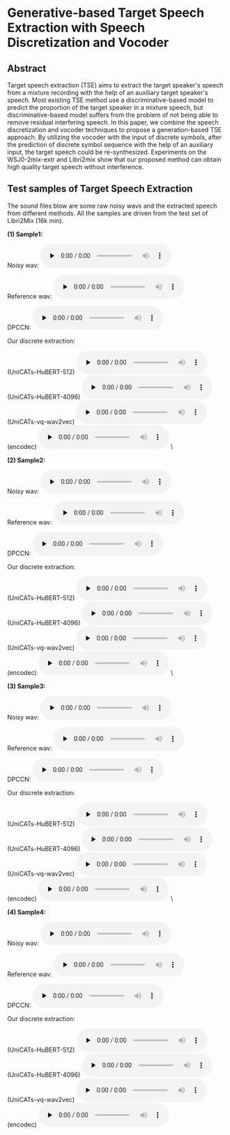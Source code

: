 # Generative-based Target Speech Extraction with Speech Discretization and Vocoder
## Abstract
Target speech extraction (TSE) aims to extract the target speaker's speech from a mixture recording with the help of an auxiliary target speaker's speech. 
Most existing TSE method use a discriminative-based model to predict the proportion of the target speaker in a mixture speech, but discriminative-based model suffers from the problem of not being able to remove residual interfering speech. 
In this paper, we combine the  speech discretization and vocoder techniques to propose a generation-based TSE approach. 
By utilizing the vocoder with the input of discrete symbols, after the prediction of discrete symbol sequence with the help of an auxiliary input, the target speech could be re-synthesized. 
Experiments on the WSJ0-2mix-extr and Libri2mix show that our proposed method can obtain high quality target speech without interference.


## Test samples of Target Speech Extraction 
The sound files blow are some raw noisy wavs and the extracted speech from different methods.
All the samples are driven from the test set of Libri2Mix (16k min).

**(1) Sample1:**

Noisy wav:
<audio id="audio" controls="" preload="none">
<source id="wav" src="https://github.com/earthmanylf/earthmanylf.github.io/blob/main/discretetse/wavs/sample1-noisy.wav?raw=true"></audio>

Reference wav:
<audio id="audio" controls="" preload="none">
<source id="wav" src="https://github.com/earthmanylf/earthmanylf.github.io/blob/main/discretetse/wavs/sample1-ref.wav?raw=true"></audio>

DPCCN:
<audio id="audio" controls="" preload="none">
<source id="wav" src="https://github.com/earthmanylf/earthmanylf.github.io/blob/main/discretetse/wavs/sample1-dpccn.wav?raw=true"></audio>

Our discrete extraction:

(UniCATs-HuBERT-512)
<audio id="audio" controls="" preload="none">
<source id="wav" src="https://github.com/earthmanylf/earthmanylf.github.io/blob/main/discretetse/wavs/sample1-hubert512.wav?raw=true"></audio>
(UniCATs-HuBERT-4096)
<audio id="audio" controls="" preload="none">
<source id="wav" src="https://github.com/earthmanylf/earthmanylf.github.io/blob/main/discretetse/wavs/sample1-hubert4096.wav?raw=true"></audio>
(UniCATs-vq-wav2vec)
<audio id="audio" controls="" preload="none">
<source id="wav" src="https://github.com/earthmanylf/earthmanylf.github.io/blob/main/discretetse/wavs/sample1-vq.wav?raw=true"></audio>
(encodec)
<audio id="audio" controls="" preload="none">
<source id="wav" src="https://github.com/earthmanylf/earthmanylf.github.io/blob/main/discretetse/wavs/sample1-enc.wav?raw=true"></audio>
\\

**(2) Sample2:**

Noisy wav:
<audio id="audio" controls="" preload="none">
<source id="wav" src="https://github.com/earthmanylf/earthmanylf.github.io/blob/main/discretetse/wavs/sample3-noisy.wav?raw=true"></audio>

Reference wav:
<audio id="audio" controls="" preload="none">
<source id="wav" src="https://github.com/earthmanylf/earthmanylf.github.io/blob/main/discretetse/wavs/sample3-ref.wav?raw=true"></audio>

DPCCN:
<audio id="audio" controls="" preload="none">
<source id="wav" src="https://github.com/earthmanylf/earthmanylf.github.io/blob/main/discretetse/wavs/sample3-dpccn.wav?raw=true"></audio>

Our discrete extraction:

(UniCATs-HuBERT-512)
<audio id="audio" controls="" preload="none">
<source id="wav" src="https://github.com/earthmanylf/earthmanylf.github.io/blob/main/discretetse/wavs/sample3-hubert512.wav?raw=true"></audio>
(UniCATs-HuBERT-4096)
<audio id="audio" controls="" preload="none">
<source id="wav" src="https://github.com/earthmanylf/earthmanylf.github.io/blob/main/discretetse/wavs/sample3-hubert4096.wav?raw=true"></audio>
(UniCATs-vq-wav2vec)
<audio id="audio" controls="" preload="none">
<source id="wav" src="https://github.com/earthmanylf/earthmanylf.github.io/blob/main/discretetse/wavs/sample3-vq.wav?raw=true"></audio>
(encodec)
<audio id="audio" controls="" preload="none">
<source id="wav" src="https://github.com/earthmanylf/earthmanylf.github.io/blob/main/discretetse/wavs/sample3-enc.wav?raw=true"></audio>
\\

**(3) Sample3:**

Noisy wav:
<audio id="audio" controls="" preload="none">
<source id="wav" src="https://github.com/earthmanylf/earthmanylf.github.io/blob/main/discretetse/wavs/sample4-noisy.wav?raw=true"></audio>

Reference wav:
<audio id="audio" controls="" preload="none">
<source id="wav" src="https://github.com/earthmanylf/earthmanylf.github.io/blob/main/discretetse/wavs/sample4-ref.wav?raw=true"></audio>

DPCCN:
<audio id="audio" controls="" preload="none">
<source id="wav" src="https://github.com/earthmanylf/earthmanylf.github.io/blob/main/discretetse/wavs/sample4-dpccn.wav?raw=true"></audio>

Our discrete extraction:

(UniCATs-HuBERT-512)
<audio id="audio" controls="" preload="none">
<source id="wav" src="https://github.com/earthmanylf/earthmanylf.github.io/blob/main/discretetse/wavs/sample4-hubert512.wav?raw=true"></audio>
(UniCATs-HuBERT-4096)
<audio id="audio" controls="" preload="none">
<source id="wav" src="https://github.com/earthmanylf/earthmanylf.github.io/blob/main/discretetse/wavs/sample4-hubert4096.wav?raw=true"></audio>
(UniCATs-vq-wav2vec)
<audio id="audio" controls="" preload="none">
<source id="wav" src="https://github.com/earthmanylf/earthmanylf.github.io/blob/main/discretetse/wavs/sample4-vq.wav?raw=true"></audio>
(encodec)
<audio id="audio" controls="" preload="none">
<source id="wav" src="https://github.com/earthmanylf/earthmanylf.github.io/blob/main/discretetse/wavs/sample4-enc.wav?raw=true"></audio>
\\

**(4) Sample4:**

Noisy wav:
<audio id="audio" controls="" preload="none">
<source id="wav" src="https://github.com/earthmanylf/earthmanylf.github.io/blob/main/discretetse/wavs/sample5-noisy.wav?raw=true"></audio>

Reference wav:
<audio id="audio" controls="" preload="none">
<source id="wav" src="https://github.com/earthmanylf/earthmanylf.github.io/blob/main/discretetse/wavs/sample5-ref.wav?raw=true"></audio>

DPCCN:
<audio id="audio" controls="" preload="none">
<source id="wav" src="https://github.com/earthmanylf/earthmanylf.github.io/blob/main/discretetse/wavs/sample5-dpccn.wav?raw=true"></audio>

Our discrete extraction:

(UniCATs-HuBERT-512)
<audio id="audio" controls="" preload="none">
<source id="wav" src="https://github.com/earthmanylf/earthmanylf.github.io/blob/main/discretetse/wavs/sample5-hubert512.wav?raw=true"></audio>
(UniCATs-HuBERT-4096)
<audio id="audio" controls="" preload="none">
<source id="wav" src="https://github.com/earthmanylf/earthmanylf.github.io/blob/main/discretetse/wavs/sample5-hubert4096.wav?raw=true"></audio>
(UniCATs-vq-wav2vec)
<audio id="audio" controls="" preload="none">
<source id="wav" src="https://github.com/earthmanylf/earthmanylf.github.io/blob/main/discretetse/wavs/sample5-vq.wav?raw=true"></audio>
(encodec)
<audio id="audio" controls="" preload="none">
<source id="wav" src="https://github.com/earthmanylf/earthmanylf.github.io/blob/main/discretetse/wavs/sample5-enc.wav?raw=true"></audio>